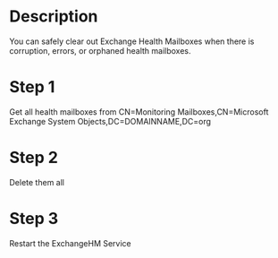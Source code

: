 # Description
You can safely clear out Exchange Health Mailboxes when there is corruption, errors, or orphaned health mailboxes.

# Step 1
Get all health mailboxes from CN=Monitoring Mailboxes,CN=Microsoft Exchange System Objects,DC=DOMAINNAME,DC=org  

# Step 2
Delete them all  

# Step 3
Restart the ExchangeHM Service